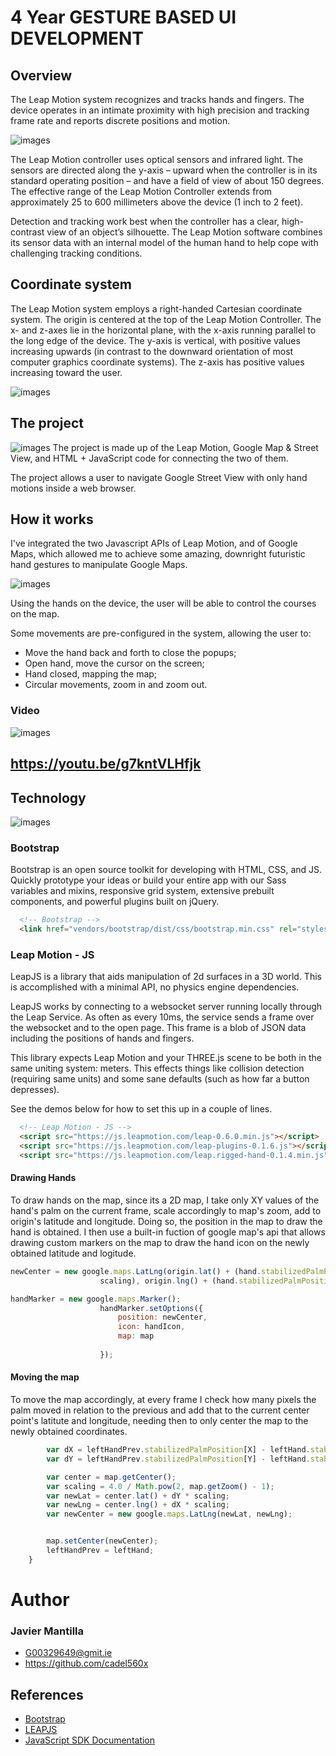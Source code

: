 # 4 Year  GESTURE BASED UI DEVELOPMENT

## Overview
The Leap Motion system recognizes and tracks hands and fingers. The device operates in an intimate proximity with high precision and tracking frame rate and reports discrete positions and motion.

![images](images/leap.jpg)

The Leap Motion controller uses optical sensors and infrared light. The sensors are directed along the y-axis – upward when the controller is in its standard operating position – and have a field of view of about 150 degrees. The effective range of the Leap Motion Controller extends from approximately 25 to 600 millimeters above the device (1 inch to 2 feet).

Detection and tracking work best when the controller has a clear, high-contrast view of an object’s silhouette. The Leap Motion software combines its sensor data with an internal model of the human hand to help cope with challenging tracking conditions.

## Coordinate system
The Leap Motion system employs a right-handed Cartesian coordinate system. The origin is centered at the top of the Leap Motion Controller. The x- and z-axes lie in the horizontal plane, with the x-axis running parallel to the long edge of the device. The y-axis is vertical, with positive values increasing upwards (in contrast to the downward orientation of most computer graphics coordinate systems). The z-axis has positive values increasing toward the user.

![images](images/Leap_Axes.png)

## The project
![images](images/theproject.png)
The project is made up of the Leap Motion, Google Map & Street View, and HTML + JavaScript code for connecting the two of them. 

The project allows a user to navigate Google Street View with only hand motions inside a web browser.


## How it works
I've integrated the two Javascript APIs of Leap Motion, and of Google Maps, which allowed me to achieve some amazing, downright futuristic hand gestures to manipulate Google Maps.

![images](images/leapHand.png)

Using the hands on the device, the user will be able to control the courses on the map.

Some movements are pre-configured in the system, allowing the user to:

- Move the hand back and forth to close the popups;
- Open hand, move the cursor on the screen;
- Hand closed, mapping the map;
- Circular movements, zoom in and zoom out.

### Video
![images](images/youtube.png)
## https://youtu.be/g7kntVLHfjk


## Technology
![images](images/architecture.png)

### Bootstrap
Bootstrap is an open source toolkit for developing with HTML, CSS, and JS. Quickly prototype your ideas or build your entire app with our Sass variables and mixins, responsive grid system, extensive prebuilt components, and powerful plugins built on jQuery.

```html
  <!-- Bootstrap -->
  <link href="vendors/bootstrap/dist/css/bootstrap.min.css" rel="stylesheet">
```

### Leap Motion - JS

LeapJS is a library that aids manipulation of 2d surfaces in a 3D world. This is accomplished with a minimal API, no physics engine dependencies.

LeapJS works by connecting to a websocket server running locally through the Leap Service. As often as every 10ms, the service sends a frame over the websocket and to the open page. This frame is a blob of JSON data including the positions of hands and fingers.

This library expects Leap Motion and your THREE.js scene to be both in the same uniting system: meters. This effects things like collision detection (requiring same units) and some sane defaults (such as how far a button depresses).

See the demos below for how to set this up in a couple of lines.

```html
  <!-- Leap Motion - JS -->
  <script src="https://js.leapmotion.com/leap-0.6.0.min.js"></script>
  <script src="https://js.leapmotion.com/leap-plugins-0.1.6.js"></script>
  <script src="https://js.leapmotion.com/leap.rigged-hand-0.1.4.min.js"></script>
```
#### Drawing Hands
To draw hands on the map, since its a 2D map, I take only XY values of the hand's palm on the current frame, scale accordingly to map's zoom, add to origin's latitude and longitude. Doing so, the position in the map to draw the hand is obtained. I then use a built-in fuction of google map's api that allows drawing custom markers on the map to draw the hand icon on the newly obtained latitude and logitude.
```js
newCenter = new google.maps.LatLng(origin.lat() + (hand.stabilizedPalmPosition[1]  *
                    scaling), origin.lng() + (hand.stabilizedPalmPosition[0] * scaling));

handMarker = new google.maps.Marker();
                    handMarker.setOptions({
                        position: newCenter,
                        icon: handIcon,
                        map: map
                     
                    });
```
#### Moving the map
To move the map accordingly, at every frame I check how many pixels the palm moved in relation to the previous and add that to the current center point's latitute and longitude, needing then to only center the map to the newly obtained coordinates.

```js
        var dX = leftHandPrev.stabilizedPalmPosition[X] - leftHand.stabilizedPalmPosition[X];
        var dY = leftHandPrev.stabilizedPalmPosition[Y] - leftHand.stabilizedPalmPosition[Y];

        var center = map.getCenter();
        var scaling = 4.0 / Math.pow(2, map.getZoom() - 1);
        var newLat = center.lat() + dY * scaling;
        var newLng = center.lng() + dX * scaling;
        var newCenter = new google.maps.LatLng(newLat, newLng);


        map.setCenter(newCenter);
        leftHandPrev = leftHand;
    } 
```

# Author

### Javier Mantilla
- G00329649@gmit.ie  
- https://github.com/cadel560x  

## References
- [Bootstrap](https://getbootstrap.com/)
- [LEAPJS](https://github.com/leapmotion/leapjs)
- [JavaScript SDK Documentation](https://developer.leapmotion.com/documentation/javascript/index.html)  
